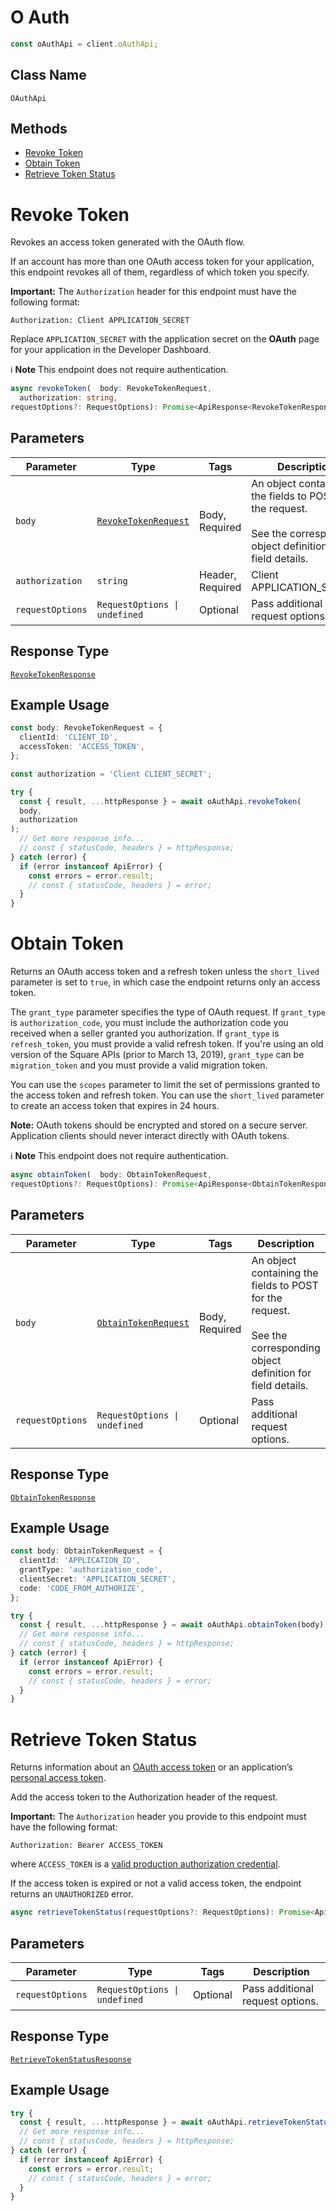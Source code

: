 # O Auth

```ts
const oAuthApi = client.oAuthApi;
```

## Class Name

`OAuthApi`

## Methods

* [Revoke Token](../../doc/api/o-auth.md#revoke-token)
* [Obtain Token](../../doc/api/o-auth.md#obtain-token)
* [Retrieve Token Status](../../doc/api/o-auth.md#retrieve-token-status)


# Revoke Token

Revokes an access token generated with the OAuth flow.

If an account has more than one OAuth access token for your application, this
endpoint revokes all of them, regardless of which token you specify.

__Important:__ The `Authorization` header for this endpoint must have the
following format:

```
Authorization: Client APPLICATION_SECRET
```

Replace `APPLICATION_SECRET` with the application secret on the **OAuth**
page for your application in the Developer Dashboard.

:information_source: **Note** This endpoint does not require authentication.

```ts
async revokeToken(  body: RevokeTokenRequest,
  authorization: string,
requestOptions?: RequestOptions): Promise<ApiResponse<RevokeTokenResponse>>
```

## Parameters

| Parameter | Type | Tags | Description |
|  --- | --- | --- | --- |
| `body` | [`RevokeTokenRequest`](../../doc/models/revoke-token-request.md) | Body, Required | An object containing the fields to POST for the request.<br><br>See the corresponding object definition for field details. |
| `authorization` | `string` | Header, Required | Client APPLICATION_SECRET |
| `requestOptions` | `RequestOptions \| undefined` | Optional | Pass additional request options. |

## Response Type

[`RevokeTokenResponse`](../../doc/models/revoke-token-response.md)

## Example Usage

```ts
const body: RevokeTokenRequest = {
  clientId: 'CLIENT_ID',
  accessToken: 'ACCESS_TOKEN',
};

const authorization = 'Client CLIENT_SECRET';

try {
  const { result, ...httpResponse } = await oAuthApi.revokeToken(
  body,
  authorization
);
  // Get more response info...
  // const { statusCode, headers } = httpResponse;
} catch (error) {
  if (error instanceof ApiError) {
    const errors = error.result;
    // const { statusCode, headers } = error;
  }
}
```


# Obtain Token

Returns an OAuth access token and a refresh token unless the
`short_lived` parameter is set to `true`, in which case the endpoint
returns only an access token.

The `grant_type` parameter specifies the type of OAuth request. If
`grant_type` is `authorization_code`, you must include the authorization
code you received when a seller granted you authorization. If `grant_type`
is `refresh_token`, you must provide a valid refresh token. If you're using
an old version of the Square APIs (prior to March 13, 2019), `grant_type`
can be `migration_token` and you must provide a valid migration token.

You can use the `scopes` parameter to limit the set of permissions granted
to the access token and refresh token. You can use the `short_lived` parameter
to create an access token that expires in 24 hours.

__Note:__ OAuth tokens should be encrypted and stored on a secure server.
Application clients should never interact directly with OAuth tokens.

:information_source: **Note** This endpoint does not require authentication.

```ts
async obtainToken(  body: ObtainTokenRequest,
requestOptions?: RequestOptions): Promise<ApiResponse<ObtainTokenResponse>>
```

## Parameters

| Parameter | Type | Tags | Description |
|  --- | --- | --- | --- |
| `body` | [`ObtainTokenRequest`](../../doc/models/obtain-token-request.md) | Body, Required | An object containing the fields to POST for the request.<br><br>See the corresponding object definition for field details. |
| `requestOptions` | `RequestOptions \| undefined` | Optional | Pass additional request options. |

## Response Type

[`ObtainTokenResponse`](../../doc/models/obtain-token-response.md)

## Example Usage

```ts
const body: ObtainTokenRequest = {
  clientId: 'APPLICATION_ID',
  grantType: 'authorization_code',
  clientSecret: 'APPLICATION_SECRET',
  code: 'CODE_FROM_AUTHORIZE',
};

try {
  const { result, ...httpResponse } = await oAuthApi.obtainToken(body);
  // Get more response info...
  // const { statusCode, headers } = httpResponse;
} catch (error) {
  if (error instanceof ApiError) {
    const errors = error.result;
    // const { statusCode, headers } = error;
  }
}
```


# Retrieve Token Status

Returns information about an [OAuth access token](https://developer.squareup.com/docs/build-basics/access-tokens#get-an-oauth-access-token) or an application’s [personal access token](https://developer.squareup.com/docs/build-basics/access-tokens#get-a-personal-access-token).

Add the access token to the Authorization header of the request.

__Important:__ The `Authorization` header you provide to this endpoint must have the following format:

```
Authorization: Bearer ACCESS_TOKEN
```

where `ACCESS_TOKEN` is a
[valid production authorization credential](https://developer.squareup.com/docs/build-basics/access-tokens).

If the access token is expired or not a valid access token, the endpoint returns an `UNAUTHORIZED` error.

```ts
async retrieveTokenStatus(requestOptions?: RequestOptions): Promise<ApiResponse<RetrieveTokenStatusResponse>>
```

## Parameters

| Parameter | Type | Tags | Description |
|  --- | --- | --- | --- |
| `requestOptions` | `RequestOptions \| undefined` | Optional | Pass additional request options. |

## Response Type

[`RetrieveTokenStatusResponse`](../../doc/models/retrieve-token-status-response.md)

## Example Usage

```ts
try {
  const { result, ...httpResponse } = await oAuthApi.retrieveTokenStatus();
  // Get more response info...
  // const { statusCode, headers } = httpResponse;
} catch (error) {
  if (error instanceof ApiError) {
    const errors = error.result;
    // const { statusCode, headers } = error;
  }
}
```

